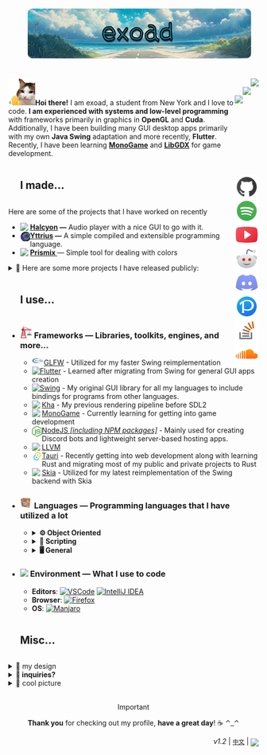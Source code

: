 <!-- >> [!WARNING]
> [`中文`](https://github.com/exoad/exoad/blob/main/README_ZH.md)
-->

<div align="center" id="user-content-toc">
<ul>
    <summary>
      <h1 style="display: inline-block;">
        <img src="img/title_pic.png" alt="exoad" width=450 />
      </h1>
    </summary>
</ul>
</div>
<div style="float: right">
<img style="float: right" src="https://streak-stats.demolab.com?user=exoad&theme=black-ice&hide_border=true&border_radius=20&date_format=%5BY.%5Dn.j&card_width=180&background=30%2C1DEBAB%2C2453EB&fire=000000&dates=EBEBEB&ring=FFFFFF&currStreakNum=EB3838&stroke=EB545400&hide_total_contributions=true&hide_longest_streak=true" height=160 >
<br />
<img style="float: right" src="https://streak-stats.demolab.com?user=exoad&theme=black-ice&hide_border=true&border_radius=20&date_format=%5BY.%5Dn.j&card_width=180&background=30%2C1DEBAB%2C2453EB&fire=000000&dates=EBEBEB&ring=FFFFFF&currStreakNum=EB3838&stroke=EB545400&hide_current_streak=true&hide_longest_streak=true" height=160 />
<br />
<img style="float: right" src="https://streak-stats.demolab.com?user=exoad&theme=black-ice&hide_border=true&border_radius=20&date_format=%5BY.%5Dn.j&card_width=180&background=30%2C1DEBAB%2C2453EB&fire=000000&dates=EBEBEB&ring=FFFFFF&currStreakNum=EB3838&stroke=EB545400&hide_total_contributions=true&hide_current_streak=true" height=160/>
<br />
<div align="center">
<a href="https://github.com/exoad">
<img style="float: right" src="img/github-icon.png" height=48 />
</a>
<br />
<a href="https://open.spotify.com/user/6upazxk1cqaqq1ct3d9jviaau">
<img style="float: right" src="img/spotify-icon.png" height=48 />
</a>
<br />
<a href="https://www.youtube.com/@exoad">
<img style="float: right" src="img/youtube-icon.png" height=48 />
</a>
<br />
<a href="https://www.reddit.com/user/Chunkyfungus123">
<img style="float: right" src="img/reddit-icon.png" height=48 />
</a>
<br />
<a href="https://discord.gg/PbJQRT9zQ8">
<img style="float: right" src="img/discord-icon.png" height=48 />
</a>
<br />
<a href="https://www.pixiv.net/en/users/71281559">
<img style="float: right" src="img/pixiv-icon.png" height=48 />
</a>
<br />
<a href="https://stackoverflow.com/users/14501343/exoad">
<img style="float: right" src="img/stackoverflow-icon.png" height=48 />
</a>
<br />
<a href="https://soundcloud.com/jack-meng-853495117">
<img style="float: right" src="img/soundcloud-icon.png" height=48 />
</a>
</div>
</div>
<div><img src="img/wave.png" width=54 /><strong>Hoi there!</strong> I am exoad, a student from New York and I love to
  code. <strong>I am experienced with systems and
    low-level programming</strong> with frameworks primarily in graphics in <strong>OpenGL</strong> and
  <strong>Cuda</strong>. Additionally, I have been building many GUI desktop apps primarily with my own <strong>Java
    Swing</strong> adaptation and more recently, <strong>Flutter</strong>. Recently, I have been learning <a
    href="https://www.monogame.net/"><strong>MonoGame</strong></a> and <a
    href="https://libgdx.com/"><strong>LibGDX</strong></a> for game development.
</p>
<div id="user-content-toc">
<ul>
<summary>
<h2 style="display: inline-block;">I made...</h2>
</summary>
</ul>
</div>
<p>Here are some of the projects that I have worked on recently</p>
<ul>
  <li>
    <a href="https://github.com/Halcyoninae"> <img align="left"
        src="https://github.com/Halcyoninae/Halcyon.c/blob/master/assets/app/Halcyon_Logo.png" width=20>
    <strong>Halcyon</a> —</strong> Audio player with a nice GUI to go with it.
  </li>
  <li>
    <a href="https://github.com/exoad/yttriuslang.c"> <img align="left" src="img/unknown.png" width=20><strong>Yttrius</a>
    —</strong> A simple compiled and extensible programming language.
  </li>
  <li>
    <a href="https://github.com/exoad/prismix"> <img align="left"
        src="https://github.com/exoad/prismix/blob/master/assets/_icon.png" width=20>
    <strong>Prismix </a></strong>— Simple tool for dealing with colors
  </li>
</ul>
<p>
<details>
  <summary>📌 Here are some more projects I have released publicly:
  </summary>
  <ul>
    <li>
      <a href="https://github.com/exoad/com.jackmeng"> <img align="left" src="img/unknown.png" width=20>
        <strong>com.jackmeng </a></strong>— A library of a bunch of random things to help with developing in Java
    </li>
    <li>
      <a href="https://github.com/exoad/animas-firefox"> <img align="left" src="img/unknown.png" width=20>
        <strong>Firefox Animas </a></strong>— Anime themes for Firefox
    </li>
    <li>
      <a href="https://github.com/exoad/toasterify"> <img align="left"
          src="https://github.com/exoad/toasterify/blob/main/assets/icon1024.png?raw=true" width=20>
        <strong>Toasterify </a></strong>— An Android app to warm up your phone to warm up your hands in cold times
    </li>
    <li>
      <a href="https://github.com/exoad/ansicolor"> <img align="left" src="img/unknown.png" width=20>
        <strong>ansicolor </a></strong>— A Java library to make dealing with ANSI coloring and prettifying CLI text
      easier
    </li>
    <li>
      <a href="https://github.com/exoad/usaco_mashups"> <img align="left" src="img/unknown.png" width=20>
        <strong>USACO Mashups </a></strong>— Discord Bot is written in NodeJS and Java to help with creating problem
      sets for the USACO competition
    </li>
    <li>
      <a href="https://github.com/exoad/meta_javac"> <img align="left" src="img/unknown.png" width=20>
        <strong>Meta4J </a></strong>— An attempt to add meta programming into Java with the help of the inbuilt
      annotation API
    </li>
  </ul>
  and more!
</details>
</p>
<div id="user-content-toc">
<ul>
<summary>
<h2 style="display: inline-block;">I use...</h2>
</summary>
</ul>
</div>
<ul>
  <li>
        <h3> <img src="img/construction.png" width=24 /> <strong>Frameworks —</strong> Libraries, toolkits, engines, and
          more...
        </h3>
      <ul>
        <li><a href="https://www.glfw.org/"> <img align="left" src="img/OpenGL_100px_June16.png" width=24>GLFW</a> -
          Utilized for my faster Swing reimplementation</li>
        <li><a href="https://flutter.dev"> <img align="left"
              src="https://storage.googleapis.com/cms-storage-bucket/0dbfcc7a59cd1cf16282.png" width=16>Flutter</a> -
          Learned after migrating from Swing for general GUI apps creation</li>
        <li><a href="https://docs.oracle.com/en/java/javase/17/docs/api/java.desktop/javax/swing/package-summary.html">
            <img align="left" src="https://brandslogos.com/wp-content/uploads/images/java-logo-2.png" width=16>Swing</a>
          - My original GUI library for all my languages to include bindings for programs from other languages.
        </li>
        <li><a href="https://github.com/Kode/Kha"> <img align="left" src="https://github.com/Kode.png?size=512"
              width=20>Kha</a> - My previous rendering pipeline before SDL2</li>
        <li><a href="https://www.monogame.net/"> <img align="left"
              src="https://github.com/MonoGame/MonoGame.Logo/raw/master/FullColorOnLight/LogoOnly_128px.png?raw=true"
              width=20>MonoGame</a> - Currently learning for getting into game development</li>
        <li><a href="https://nodejs.org/en"> <img align="left" src="img/nodejs.png" width=20>NodeJS <em>[including NPM
              packages]</em></a> - Mainly used for creating Discord bots and lightweight server-based hosting apps.</li>
        <li><a href="https://llvm.org/"> <img align="left" src="https://llvm.org/img/DragonMedium.png" width=20>LLVM</a>
        </li>
        <li><a href="https://tauri.app/"> <img align="left" src="img/tauri.png" width=20>Tauri</a> - Recently getting
          into web development along with learning Rust and migrating most of my public and private projects to Rust
        </li>
        <li><a href="https://skia.org/"> <img align="left"
              src="https://upload.wikimedia.org/wikipedia/en/thumb/3/33/Skia_Project_Logo.svg/263px-Skia_Project_Logo.svg.png"
              width=20>Skia</a> - Utilized for my latest reimplementation of the Swing backend with Skia</li>
      </ul>
  </li>
  <li>
        <h3><img src="img/command_block.gif" width=24 /> <strong>Languages —</strong> Programming languages that I have
          utilized
          a lot</h3>
      <ul>
        <li>
          <details>
          <summary>
          <strong>⚙️ Object Oriented</strong>
          </summary>
          <ul>
            <li><img align="center" src="https://img.shields.io/badge/java-%23ED8B00.svg?style=for-the-badge&logo=openjdk&logoColor=white" /><img align="center" src="https://img.shields.io/badge/kotlin-%237F52FF.svg?style=for-the-badge&logo=kotlin&logoColor=white" /> (~4) - Swing and Android Apps</li>
            <li><img align="center" src="https://img.shields.io/badge/dart-%230175C2.svg?style=for-the-badge&logo=dart&logoColor=white" />  (>2) - Flutter</li>
            <li><img align="center" src="https://img.shields.io/badge/c++-%2300599C.svg?style=for-the-badge&logo=c%2B%2B&logoColor=white" /> (>4) - Skia and GLFW</li>
            <li><img align="center" src="https://img.shields.io/badge/Haxe-EA8220?style=for-the-badge&logo=haxe&logoColor=FFF&labelColor=EA8220"> (~2) - OpenFL and Kha</li>
            <li><img align="center" src="https://img.shields.io/badge/c%23-%23239120.svg?style=for-the-badge&logo=c-sharp&logoColor=white" /> (~0.1) - MonoGame and Dot NET</li>
          </ul>
          </details>
        </li>
        <li>
          <details>
          <summary>
          <strong>📜 Scripting</strong>
          </summary>
          <ul>
            <li><img align="center" src="https://img.shields.io/badge/javascript-%23323330.svg?style=for-the-badge&logo=javascript&logoColor=%23F7DF1E" /> (>2) - NodeJS and Dart for the web</li>
            <li><img align="center" src="https://img.shields.io/badge/lua-%232C2D72.svg?style=for-the-badge&logo=lua&logoColor=white" /> (>4) - Inconjunction with C</li>
          </ul>
          </details>
        </li>
        <li>
        <details>
        <summary>
          <strong>🖥️ General</strong>
        </summary>
          <ul>
            <li><img align="center" src="https://img.shields.io/badge/c-%2300599C.svg?style=for-the-badge&logo=c&logoColor=white" /> (>5) - Compiler Design and Systems</li>
            <li><img align="center" src="https://img.shields.io/badge/rust-%23000000.svg?style=for-the-badge&logo=rust&logoColor=white" /> (~0.1) - Tauri</li>
          </ul>
        </details>
        </li>
      </ul>
  </li>
  <li>
        <h3><img src="https://emojigraph.org/media/google/night-with-stars_1f303.png" width=24 /> <strong>Environment
            —</strong> What I use to code</h3>
      <ul>
        <li><strong>Editors</strong>: <a href="https://code.visualstudio.com/"><img
              src="https://img.shields.io/badge/Visual%20Studio%20Code-0078d7.svg?style=flat-square&logo=visual-studio-code&logoColor=white"
              alt="VSCode" /></a> <a href="https://www.jetbrains.com/idea/"><img
              src="https://img.shields.io/badge/IntelliJIDEA-000000.svg?style=flat-square&logo=intellij-idea&logoColor=white"
              alt="IntelliJ IDEA" /></a></li>
        <li><strong>Browser</strong>: <a href="https://www.mozilla.org/en-US/firefox/new/"><img
              src="https://img.shields.io/badge/Firefox-FF7139?style=flat-square&logo=Firefox-Browser&logoColor=white"
              alt="Firefox" /></a></li>
        <li><strong>OS</strong>: <a href="https://manjaro.org/"><img
              src="https://img.shields.io/badge/Manjaro-35BF5C?style=flat-square&logo=Manjaro&logoColor=white"
              alt="Manjaro" /></a></li>
      </ul>
  </li>
</ul>
<div id="user-content-toc">
<ul>
<summary>
<h2 style="display: inline-block;">Misc...</h2>
</summary>
</ul>
</div>
<be>
  <details>
    <summary>🎨 my design</summary>
    Here are the main colors that I use in most current-day GUI apps:<br>
    <img src="img/colormap.png" />
  </details>
  <details>
    <summary>
      <strong>🎀 inquiries?</strong>
    </summary>
    If you have inquiries regarding my software, give me a forward through my Discord server: <a
      href="https://discord.gg/PbJQRT9zQ8">https://discord.gg/PbJQRT9zQ8</a>
    <br />
    If there is an issue with incorrect rendering of this profile, please submit a PR through this <a href="https://github.com/exoad/exoad">profile's repo</a>
  </details>
  <details>
    <summary>
      🏮 cool picture
    </summary>
    <div align="center">
      <img src="img/海沿いの道.png" />
    </div>
  </details>
  <div align="center">
  <br />

> [!IMPORTANT]
> **Thank you** for checking out my profile, **have a great day**! ☕ &#x2303;_&#x2303;

  </div>

<div align="right">

*v1.2* | [`中文`](https://github.com/exoad/exoad/blob/main/README_ZH.md) | <a href="https://hits.seeyoufarm.com"><img align="center" src="https://hits.seeyoufarm.com/api/count/incr/badge.svg?url=https%3A%2F%2Fgithub.com%2Fexoad&count_bg=%23000000&title_bg=%23000000&icon=gitkraken.svg&icon_color=%23E7E7E7&title=views&edge_flat=true"/></a>

</div>
